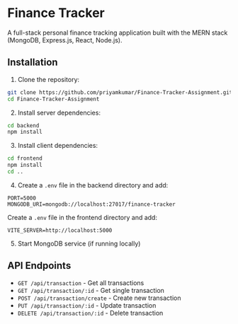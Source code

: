 # Finance Tracker

A full-stack personal finance tracking application built with the MERN stack (MongoDB, Express.js, React, Node.js).

## Installation
1. Clone the repository:
```bash
git clone https://github.com/priyamkumar/Finance-Tracker-Assignment.git
cd Finance-Tracker-Assignment
```

2. Install server dependencies:
```bash
cd backend
npm install
```

3. Install client dependencies:
```bash
cd frontend
npm install
cd ..
```

4. Create a `.env` file in the backend directory and add:
```env
PORT=5000
MONGODB_URI=mongodb://localhost:27017/finance-tracker
```
 Create a `.env` file in the frontend directory and add:
```env
VITE_SERVER=http://localhost:5000
```

5. Start MongoDB service (if running locally)

## API Endpoints

- `GET /api/transaction` - Get all transactions
- `GET /api/transaction/:id` - Get single transaction
- `POST /api/transaction/create` - Create new transaction
- `PUT /api/transaction/:id` - Update transaction
- `DELETE /api/transaction/:id` - Delete transaction
